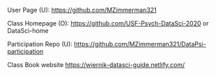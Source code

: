 User Page (U):
  https://github.com/MZimmerman321

Class Homepage (O):
  https://github.com/USF-Psych-DataSci-2020 
  or
  DataSci-home 

Participation Repo (U):
  https://github.com/MZimmerman321/DataPsi-participation
  
Class Book website
  https://wiernik-datasci-guide.netlify.com/
